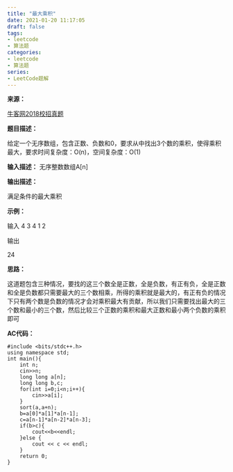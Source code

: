 ```yaml
---
title: "最大乘积"
date: 2021-01-20 11:17:05
draft: false
tags:
- leetcode
- 算法题
categories: 
- leetcode
- 算法题
series:
- LeetCode题解
---
```

**来源：**

[牛客网2018校招真题](https://www.nowcoder.com/ta/2018test)

**题目描述：**

给定一个无序数组，包含正数、负数和0，要求从中找出3个数的乘积，使得乘积最大，要求时间复杂度：O(n)，空间复杂度：O(1)

**输入描述：**
无序整数数组A[n]

**输出描述：**

满足条件的最大乘积

**示例：**

输入
4 3 4 1 2

输出

24

**思路：**

这道题包含三种情况，要找的这三个数全是正数，全是负数，有正有负，全是正数和全是负数都只需要最大的三个数相乘，所得的乘积就是最大的，有正有负的情况下只有两个数是负数的情况才会对乘积最大有贡献，所以我们只需要找出最大的三个数和最小的三个数，然后比较三个正数的乘积和最大正数和最小两个负数的乘积即可

**AC代码：**

```
#include <bits/stdc++.h>
using namespace std;
int main(){
    int n;
    cin>>n;
    long long a[n];
    long long b,c;
    for(int i=0;i<n;i++){
        cin>>a[i];
    }
    sort(a,a+n);
    b=a[0]*a[1]*a[n-1];
    c=a[n-1]*a[n-2]*a[n-3];
    if(b>c){
        cout<<b<<endl;
    }else {
        cout << c << endl;
    }
    return 0;
}
```
